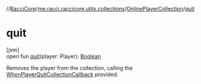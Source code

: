 //[RacciCore](../../../index.md)/[me.racci.raccicore.utils.collections](../index.md)/[OnlinePlayerCollection](index.md)/[quit](quit.md)

# quit

[jvm]\
open fun [quit](quit.md)(player: Player): [Boolean](https://kotlinlang.org/api/latest/jvm/stdlib/kotlin/-boolean/index.html)

Removes the player from the collection, calling the [WhenPlayerQuitCollectionCallback](../index.md#770480590%2FClasslikes%2F-1216412040) provided.

